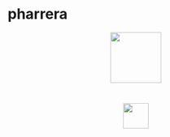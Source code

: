 # pharrera
<div align="center">
  <img height="100" src="https://stryvemarketing.com/wp-content/uploads/2016/04/welcome.gif"  />
</div>

###


<br clear="both">

<div align="center">
  <img height="50" src="https://web.archive.org/web/20090903025330/http://geocities.com/sagun_0204/computer002.gif"  />
</div>

###
